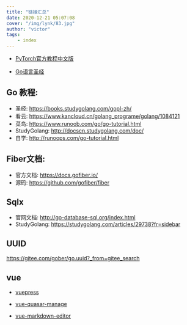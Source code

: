 ```yaml
---
title: "链接汇总"
date: 2020-12-21 05:07:08 
cover: "/img/lynk/83.jpg"
author: "victor"
tags:
    - index
---
```




- [PyTorch官方教程中文版](https://pytorch123.com/)

- [Go语言圣经](https://books.studygolang.com/gopl-zh/)

## Go 教程:
- 圣经:  https://books.studygolang.com/gopl-zh/
- 看云:  https://www.kancloud.cn/golang_programe/golang/1084121
- 菜鸟: https://www.runoob.com/go/go-tutorial.html
- StudyGolang:  http://docscn.studygolang.com/doc/
- 自学:  http://runoops.com/go-tutorial.html


## Fiber文档:
- 官方文档:  https://docs.gofiber.io/
- 源码: https://github.com/gofiber/fiber

## Sqlx
- 官网文档: http://go-database-sql.org/index.html
- StudyGolang: https://studygolang.com/articles/29738?fr=sidebar

## UUID
https://gitee.com/gober/go.uuid?_from=gitee_search


## vue
- [vuepress](https://vuepress.vuejs.org/zh/guide/)

- [vue-quasar-manage](https://972784674t.github.io/vue-quasar-manage/)

- [vue-markdown-editor](http://ckang1229.gitee.io/vue-markdown-editor/)

